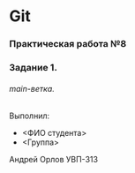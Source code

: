 # Git
### Практическая работа №8
### Задание 1.
###### main-ветка. 

Выполнил:
* <ФИО студента>
* <Группа>

Андрей Орлов
УВП-313

